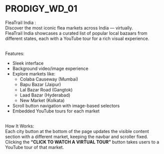 # PRODIGY_WD_01 <br>

FleaTrail India : <br> Discover the most iconic flea markets across India — virtually. <br>
FleaTrail India showcases a curated list of popular local bazaars from different states, each with a YouTube tour for a rich visual experience. <br> <br>

Features: <br> 
- Sleek interface <br>
- Background video/image experience <br>
- Explore markets like: <br>
  - Colaba Causeway (Mumbai) <br>
  - Bapu Bazar (Jaipur) <br>
  - Lal Bazar Road (Gangtok) <br>
  - Laad Bazar (Hyderabad) <br>
  - New Market (Kolkata) <br>
- Scroll button navigation with image-based selectors <br>
- Embedded YouTube tours for each market <br> <br>

How It Works:  <br>
Each city button at the bottom of the page updates the visible content section with a different market, keeping the navbar and scroller fixed. Clicking the **“CLICK TO WATCH A VIRTUAL TOUR”** button takes users to a YouTube tour of that market.
